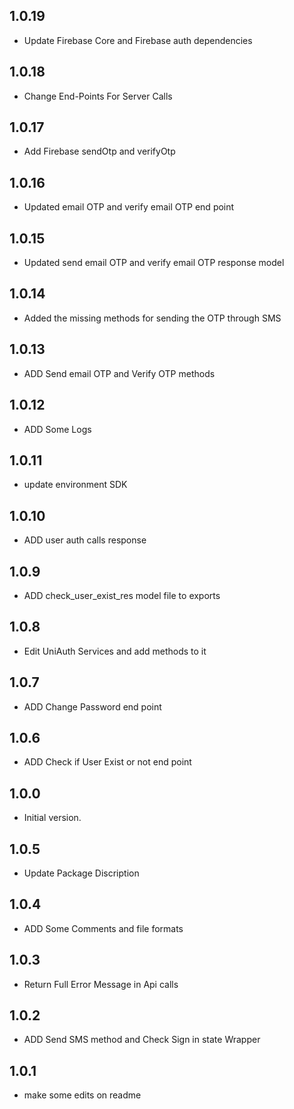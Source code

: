 ## 1.0.19

- Update Firebase Core and Firebase auth dependencies

## 1.0.18

- Change End-Points For Server Calls

## 1.0.17

- Add Firebase sendOtp and verifyOtp

## 1.0.16

- Updated email OTP and verify email OTP end point

## 1.0.15

- Updated send email OTP and verify email OTP response model

## 1.0.14

- Added the missing methods for sending the OTP through SMS

## 1.0.13

- ADD Send email OTP and Verify OTP methods

## 1.0.12

- ADD Some Logs

## 1.0.11

- update environment SDK

## 1.0.10

- ADD user auth calls response

## 1.0.9

- ADD check_user_exist_res model file to exports

## 1.0.8

- Edit UniAuth Services and add methods to it

## 1.0.7

- ADD Change Password end point

## 1.0.6

- ADD Check if User Exist or not end point

## 1.0.0

- Initial version.

## 1.0.5

- Update Package Discription

## 1.0.4

- ADD Some Comments and file formats

## 1.0.3

- Return Full Error Message in Api calls

## 1.0.2

- ADD Send SMS method and Check Sign in state Wrapper

## 1.0.1

- make some edits on readme

